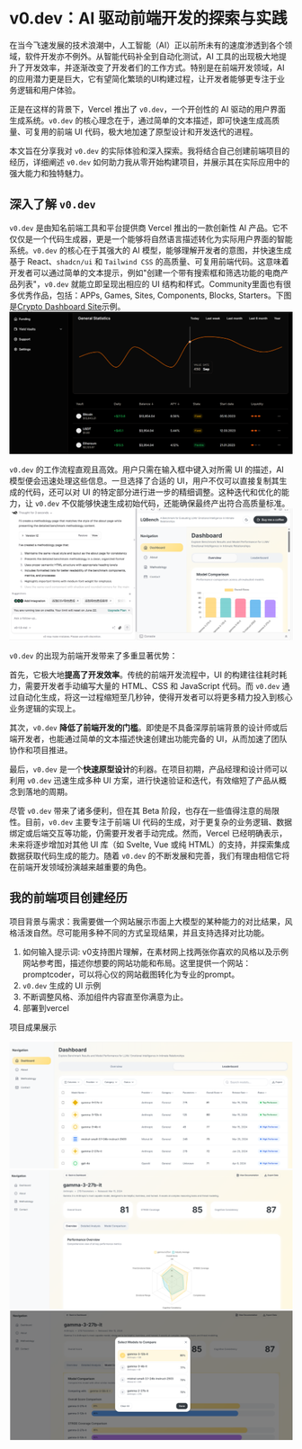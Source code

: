 # v0.dev：AI 驱动前端开发的探索与实践

在当今飞速发展的技术浪潮中，人工智能（AI）正以前所未有的速度渗透到各个领域，软件开发亦不例外。从智能代码补全到自动化测试，AI 工具的出现极大地提升了开发效率，并逐渐改变了开发者们的工作方式。特别是在前端开发领域，AI 的应用潜力更是巨大，它有望简化繁琐的UI构建过程，让开发者能够更专注于业务逻辑和用户体验。

正是在这样的背景下，Vercel 推出了 `v0.dev`，一个开创性的 AI 驱动的用户界面生成系统。`v0.dev` 的核心理念在于，通过简单的文本描述，即可快速生成高质量、可复用的前端 UI 代码，极大地加速了原型设计和开发迭代的进程。

本文旨在分享我对 `v0.dev` 的实际体验和深入探索。我将结合自己创建前端项目的经历，详细阐述 `v0.dev` 如何助力我从零开始构建项目，并展示其在实际应用中的强大能力和独特魅力。

## 深入了解 `v0.dev`

`v0.dev` 是由知名前端工具和平台提供商 Vercel 推出的一款创新性 AI 产品。它不仅仅是一个代码生成器，更是一个能够将自然语言描述转化为实际用户界面的智能系统。`v0.dev` 的核心在于其强大的 AI 模型，能够理解开发者的意图，并快速生成基于 React、`shadcn/ui` 和 `Tailwind CSS` 的高质量、可复用前端代码。这意味着开发者可以通过简单的文本提示，例如"创建一个带有搜索框和筛选功能的电商产品列表"，`v0.dev` 就能立即呈现出相应的 UI 结构和样式。Community里面也有很多优秀作品，包括：APPs, Games, Sites, Components, Blocks, Starters。下图是[Crypto Dashboard Site](https://v0.dev/community/crypto-dashboard-JfGEPnqVAVL)示例。
![Crypto Dashboard Site in Community](/assets/images/Crypto%20Dashboard.png)


`v0.dev` 的工作流程直观且高效。用户只需在输入框中键入对所需 UI 的描述，AI 模型便会迅速处理这些信息。一旦选择了合适的 UI，用户不仅可以直接复制其生成的代码，还可以对 UI 的特定部分进行进一步的精细调整。这种迭代和优化的能力，让 `v0.dev` 不仅能够快速生成初始代码，还能确保最终产出符合高质量标准。
![v0对话式调试界面](/assets/images/v0对话式.png)



`v0.dev` 的出现为前端开发带来了多重显著优势：

首先，它极大地**提高了开发效率**。传统的前端开发流程中，UI 的构建往往耗时耗力，需要开发者手动编写大量的 HTML、CSS 和 JavaScript 代码。而 `v0.dev` 通过自动化生成，将这一过程缩短至几秒钟，使得开发者可以将更多精力投入到核心业务逻辑的实现上。

其次，`v0.dev` **降低了前端开发的门槛**。即使是不具备深厚前端背景的设计师或后端开发者，也能通过简单的文本描述快速创建出功能完备的 UI，从而加速了团队协作和项目推进。

最后，`v0.dev` 是一个**快速原型设计**的利器。在项目初期，产品经理和设计师可以利用 `v0.dev` 迅速生成多种 UI 方案，进行快速验证和迭代，有效缩短了产品从概念到落地的周期。


尽管 `v0.dev` 带来了诸多便利，但在其 Beta 阶段，也存在一些值得注意的局限性。目前，`v0.dev` 主要专注于前端 UI 代码的生成，对于更复杂的业务逻辑、数据绑定或后端交互等功能，仍需要开发者手动完成。然而，Vercel 已经明确表示，未来将逐步增加对其他 UI 库（如 Svelte, Vue 或纯 HTML）的支持，并探索集成数据获取代码生成的能力。随着 `v0.dev` 的不断发展和完善，我们有理由相信它将在前端开发领域扮演越来越重要的角色。

## 我的前端项目创建经历
项目背景与需求：我需要做一个网站展示市面上大模型的某种能力的对比结果，风格活泼自然。尽可能用多种不同的方式呈现结果，并且支持选择对比功能。

1. 如何输入提示词: v0支持图片理解，在素材网上找两张你喜欢的风格以及示例网站参考图，描述你想要的网站功能和布局。这里提供一个网站：promptcoder，可以将心仪的网站截图转化为专业的prompt。
2.  `v0.dev` 生成的 UI 示例
3.  不断调整风格、添加组件内容直至你满意为止。
4.  部署到vercel

项目成果展示 

![v0leaderboard](/assets/images/v0leaderboard.png)
![模型具体分析页面](/assets/images/v0模型具体分析.png)
![模型对比页面](/assets/images/v0模型对比.png)
